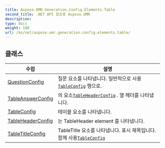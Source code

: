 ```yaml
---
title: Aspose.OMR.Generation.Config.Elements.Table
second_title: .NET API 참조용 Aspose.OMR
description: 
type: docs
weight: 100
url: /ko/net/aspose.omr.generation.config.elements.table/
---
```



## 클래스

| 수업 | 설명 |
| --- | --- |
| [QuestionConfig](./questionconfig/) | 질문 요소를 나타냅니다. 일반적으로 사용[`TableConfig`](../aspose.omr.generation.config.elements.table/tableconfig/) 행으로. |
| [TableAnswerConfig](./tableanswerconfig/) | 의 요소[`TableHeaderConfig`](../aspose.omr.generation.config.elements.table/tableheaderconfig/) . 열 헤더를 나타냅니다. |
| [TableConfig](./tableconfig/) | 테이블 요소를 나타냅니다. |
| [TableHeaderConfig](./tableheaderconfig/) | 는 TableHeader element 를 나타냅니다. |
| [TableTitleConfig](./tabletitleconfig/) | TableTitle 요소를 나타냅니다. 표시 제목입니다. 함께 사용[`TableConfig`](../aspose.omr.generation.config.elements.table/tableconfig/) |


